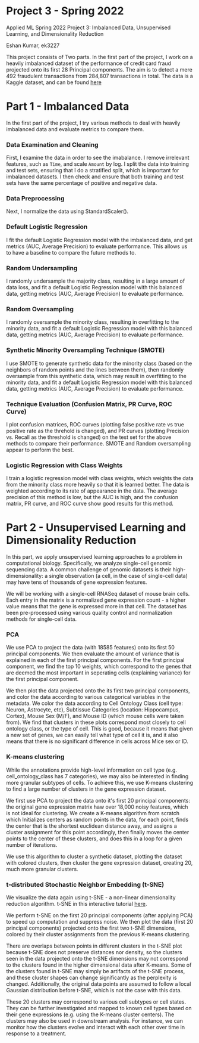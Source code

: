 # Project 3 - Spring 2022

Applied ML Spring 2022 Project 3: Imbalanced Data, Unsupervised Learning, and Dimensionality Reduction

Eshan Kumar, ek3227

This project consists of Two parts. In the first part of the project, I work on a heavily imbalanced dataset of the performance of credit card fraud projected onto its first 28 Principal components. The aim is to detect a mere 492 fraudulent transactions from 284,807 transactions in total. The data is a Kaggle dataset, and can be found [here](https://storage.googleapis.com/download.tensorflow.org/data/creditcard.csv)

# Part 1 - Imbalanced Data
In the first part of the project, I try various methods to deal with heavily imbalanced data and evaluate metrics to compare them.

### Data Examination and Cleaning
First, I examine the data in order to see the imabalance. I remove irrelevant features, such as `Time`, and scale `Amount` by log. I split the data into training and test sets, ensuring that I do a stratified split, which is important for imbalanced datasets. I then check and ensure that both training and test sets have the same percentage of positive and negative data.   

### Data Preprocessing
Next, I normalize the data using StandardScaler().

### Default Logistic Regression
I fit the default Logistic Regression model with the imbalanced data, and get metrics (AUC, Average Precision) to evaluate performance. This allows us to have a baseline to compare the future methods to. 

### Random Undersampling
I randomly undersample the majority class, resulting in a large amount of data loss, and fit a default Logistic Regression model with this balanced data, getting metrics (AUC, Average Precision) to evaluate performance. 

### Random Oversampling
I randomly oversample the minority class, resulting in overfitting to the minority data, and fit a default Logistic Regression model with this balanced data, getting metrics (AUC, Average Precision) to evaluate performance. 

### Synthetic Minority Oversampling Technique (SMOTE)
I use SMOTE to generate synthetic data for the minority class (based on the neighbors of random points and the lines between them), then randomly oversample from this synthetic data, which may result in overfitting to the minority data, and fit a default Logistic Regression model with this balanced data, getting metrics (AUC, Average Precision) to evaluate performance. 

### Technique Evaluation (Confusion Matrix, PR Curve, ROC Curve)
I plot confusion matrices, ROC curves (plotting false positive rate vs true positive rate as the threhold is changed), and PR curves (plotting Precision vs. Recall as the threshold is changed) on the test set for the above methods to compare their performance. SMOTE and Random oversampling appear to perform the best.  

### Logistic Regression with Class Weights
I train a logistic regression model with class weights, which weights the data from the minority class more heavily so that it is learned better. The data is weighted according to its rate of appearance in the data. The average precision of this method is low, but the AUC is high, and the confusion matrix, PR curve, and ROC curve show good results for this method.


# Part 2 - Unsupervised Learning and Dimensionality Reduction
In this part, we apply unsupervised learning approaches to a problem in computational biology. Specifically, we analyze single-cell genomic sequencing data. A common challenge of genomic datasets is their high-dimensionality: a single observation (a cell, in the case of single-cell data) may have tens of thousands of gene expression features. 

We will be working with a single-cell RNASeq dataset of mouse brain cells. Each entry in the matrix is a normalized gene expression count - a higher value means that the gene is expressed more in that cell. The dataset has been pre-processed using various quality control and normalization methods for single-cell data.

### PCA
We use PCA to project the data (with 18585 features) onto its first 50 principal components. We then evaluate the amount of variance that is explained in each of the first principal components. For the first principal component, we find the top 10 weights, which correspond to the genes that are deemed the most important in seperating cells (explaining variance) for the first principal component. 

We then plot the data projected onto the its first two principal components, and color the data according to various categorical variables in the metadata. We color the data according to Cell Ontology Class (cell type: Neuron, Astrocyte, etc), Subtissue Categories (location: Hippocampus, Cortex), Mouse Sex (M/F), and Mouse ID (which mouse cells were taken from). We find that clusters in these plots correspond most closely to cell ontology class, or the type of cell. This is good, because it means that given a new set of genes, we can easily tell what type of cell it is, and it also means that there is no significant difference in cells across Mice sex or ID. 

### K-means clustering
While the annotations provide high-level information on cell type (e.g. cell_ontology_class has 7 categories), we may also be interested in finding more granular subtypes of cells. To achieve this, we use K-means clustering to find a large number of clusters in the gene expression dataset. 

We first use PCA to project the data onto it's first 20 principal components: the original gene expression matrix haw over 18,000 noisy features, which is not ideal for clustering. We create a K-means algorithm from scratch which Initializes centers as random points in the data, for each point, finds the center that is the shortest euclidean distance away, and assigns a cluster assignment for this point accordingly, then finally moves the center points to the center of these clusters, and does this in a loop for a given number of iterations. 

We use this algorithm to cluster a synthetic dataset, plotting the dataset with colored clusters, then cluster the gene expression dataset, creating 20, much more granular clusters. 

### t-distributed Stochastic Neighbor Embedding (t-SNE)
We visualize the data again using t-SNE - a non-linear dimensionality reduction algorithm. t-SNE in this interactive tutorial [here](https://distill.pub/2016/misread-tsne/). 

We perform t-SNE on the first 20 principal components (after applying PCA) to speed up computation and suppress noise. We then plot the data (first 20 principal components) projected onto the first two t-SNE dimensions, colored by their cluster assignments from the previous K-means clustering. 

There are overlaps between points in different clusters in the t-SNE plot because t-SNE does not preserve distances nor density, so the clusters seen in the data projected onto the t-SNE dimensions may not correspond to the clusters found in the higher dimensional data after K-means. Some of the clusters found in t-SNE may simply be artifacts of the t-SNE process, and these cluster shapes can change significantly as the perplexity is changed. Additionally, the original data points are assumed to follow a local Gaussian distribution before t-SNE, which is not the case with this data.

These 20 clusters may correspond to various cell subtypes or cell states. They can be further investigated and mapped to known cell types based on their gene expressions (e.g. using the K-means cluster centers). The clusters may also be used in downstream analysis. For instance, we can monitor how the clusters evolve and interact with each other over time in response to a treatment.
